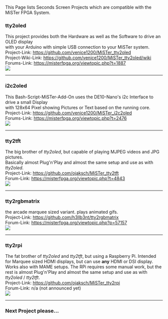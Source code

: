 This Page lists Seconds Screen Projects which are compatible with the MiSTer FPGA System.

### tty2oled  
This project provides both the Hardware as well as the Software to drive an OLED display   
with your Arduino with simple USB connection to your MiSTer system.  
Project-Link: https://github.com/venice1200/MiSTer_tty2oled  
Project-Wiki-Link: https://github.com/venice1200/MiSTer_tty2oled/wiki  
Forums-Link: https://misterfpga.org/viewtopic.php?t=1887  
<img src = https://github.com/venice1200/MiSTer_tty2oled/blob/main/Pictures/tty2oled_video.gif>  

---

### i2c2oled
This Bash-Script-MiSTer-Add-On uses the DE10-Nano's i2c Interface to drive a small Display  
with 128x64 Pixel showing Pictures or Text based on the running core.  
Project-Link: https://github.com/venice1200/MiSTer_i2c2oled  
Forums-Link: https://misterfpga.org/viewtopic.php?t=2476  
<img src =  https://raw.githubusercontent.com/venice1200/MiSTer_i2c2oled/main/Pictures/pressplay.gif>  

---

### tty2tft
The big brother of *tty2oled*, but capable of playing MJPEG videos and JPG pictures.  
Basically almost Plug'n'Play and almost the same setup and use as with *tty2oled*.  
Project-Link: https://github.com/ojaksch/MiSTer_tty2tft  
Forum-Link: https://misterfpga.org/viewtopic.php?t=4843  
<img src = https://github.com/ojaksch/MiSTer_tty2tft/blob/main/pictures/oled_tft.gif>  

---

### tty2rgbmatrix
the arcade marquee sized variant. plays animated gifs.  
Project-Link: https://github.com/h3llb3nt/tty2rgbmatrix  
Forum-Link: https://misterfpga.org/viewtopic.php?p=57157  
<img src = https://github.com/h3llb3nt/tty2rgbmatrix/raw/main/docs/images/mister_logo.jpeg>  

---

### tty2rpi
The fat brother of *tty2oled* and *tty2tft*, but using a Raspberry Pi. Intended for Marquee sized HDMI displays, but can use **any** HDMI or DSI display. Works also with MAME setups. The RPi requires some manual work, but the rest is almost Plug'n'Play and almost the same setup and use as with *tty2oled* / *tty2tft*.  
Project-Link: https://github.com/ojaksch/MiSTer_tty2rpi  
Forum-Link: n/a (not announced yet)  
<img src = https://github.com/ojaksch/MiSTer_tty2rpi/blob/main/gallery/chopl.gif>  

---

### Next Project please...